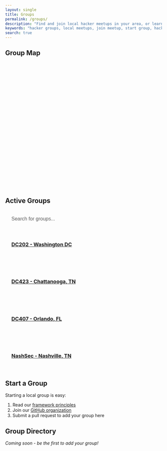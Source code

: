 ```yaml
---
layout: single
title: Groups
permalink: /groups/
description: "Find and join local hacker meetups in your area, or learn how to start your own Distributed Chaos group"
keywords: "hacker groups, local meetups, join meetup, start group, hacker community, locations"
search: true
---
```


<link rel="stylesheet" href="https://unpkg.com/leaflet@1.9.4/dist/leaflet.css" />
<script src="https://unpkg.com/leaflet@1.9.4/dist/leaflet.js"></script>

<style>
#group-search {
    width: 100%;
    padding: 12px 20px;
    margin: 8px 0;
    box-sizing: border-box;
    border: 2px solid var(--text-color);
    border-radius: 12px;
    font-size: 16px;
    background-color: var(--background-color);
    color: var(--text-color);
    transition: all 0.3s ease;
}

#group-search::placeholder {
    color: var(--text-color);
    opacity: 0.7;
}

#group-search:focus {
    outline: none;
    border-color: var(--primary-color);
    box-shadow: 0 0 5px rgba(var(--primary-color-rgb), 0.3);
}

.group-item {
    margin-bottom: 20px;
    padding: 20px;
    border: 1px solid var(--border-color);
    border-radius: 15px;
    transition: all 0.3s ease;
    background-color: var(--background-color);
}

.group-item:hover {
    transform: translateY(-2px);
    box-shadow: 0 4px 8px rgba(0,0,0,0.1);
    border-color: var(--primary-color);
}

#map {
    height: 400px;
    width: 100%;
    margin: 20px 0;
    border-radius: 15px;
    border: 1px solid var(--border-color);
}
</style>

## Group Map

<div id="map"></div>

## Active Groups

<input type="text" id="group-search" placeholder="Search for groups..." onkeyup="filterGroups()">

<div id="groups-list">
  <div class="group-item">
    <h3><a href="https://defcon202.org/">DC202 - Washington DC</a></h3>
  </div>
  <div class="group-item">
    <h3><a href="https://dc423.org">DC423 - Chattanooga, TN</a></h3>
  </div>
  <div class="group-item">
    <h3><a href="https://dc407.com">DC407 - Orlando, FL</a></h3>
  </div>
  <div class="group-item">
    <h3><a href="https://dc615.org">NashSec - Nashville, TN</a></h3>
  </div>
</div>

<script>
// Initialize the map
var map = L.map('map').setView([39.8283, -98.5795], 4); // Center on USA

// Call updateMapStyle immediately after map initialization
updateMapStyle();

// Function to check if dark mode is enabled
function isDarkMode() {
    const isDark = document.body.classList.contains('dark') ||
                  document.documentElement.classList.contains('dark');
    console.log('Dark mode detected:', isDark); // Debug logging
    return isDark;
}

// Function to update map style based on theme
function updateMapStyle() {
    const darkMode = isDarkMode();
    console.log('Updating map style, dark mode:', darkMode); // Debug logging
    
    if (window.currentTileLayer) {
        map.removeLayer(window.currentTileLayer);
    }
    
    if (darkMode) {
        window.currentTileLayer = L.tileLayer('https://{s}.basemaps.cartocdn.com/dark_all/{z}/{x}/{y}{r}.png', {
            maxZoom: 19,
            attribution: '&copy; <a href="https://www.openstreetmap.org/copyright">OpenStreetMap</a> contributors &copy; <a href="https://carto.com/attributions">CARTO</a>'
        });
    } else {
        window.currentTileLayer = L.tileLayer('https://{s}.basemaps.cartocdn.com/light_all/{z}/{x}/{y}{r}.png', {
            maxZoom: 19,
            attribution: '&copy; <a href="https://www.openstreetmap.org/copyright">OpenStreetMap</a> contributors &copy; <a href="https://carto.com/attributions">CARTO</a>'
        });
    }
    window.currentTileLayer.addTo(map);
}

// Create a MutationObserver to watch for theme changes
const observer = new MutationObserver(function(mutations) {
    console.log('Theme change detected'); // Debug logging
    updateMapStyle();
});

// Start observing both body and html elements for class changes
observer.observe(document.body, {
    attributes: true,
    attributeFilter: ['class']
});
observer.observe(document.documentElement, {
    attributes: true,
    attributeFilter: ['class']
});

// Define group data with coordinates
const groups = [
    {
        name: "DC202 - Washington DC",
        url: "https://defcon202.org/",
        coords: [38.9072, -77.0369],
        description: "Washington DC area hacker group"
    },
    {
        name: "DC423 - Chattanooga",
        url: "https://dc423.org",
        coords: [35.0456, -85.3097],
        description: "Chattanooga, TN area hacker group"
    },
    {
        name: "DC407 - Orlando",
        url: "https://dc407.com",
        coords: [28.5383, -81.3792],
        description: "Orlando, FL area hacker group"
    },
    {
        name: "NashSec - Nashville",
        url: "https://dc615.org",
        coords: [36.1627, -86.7816],
        description: "Nashville, TN area hacker group"
    }
];

// Add markers for each group
groups.forEach(group => {
    L.marker(group.coords)
        .bindPopup(`
            <strong>${group.name}</strong><br>
            ${group.description}<br>
            <a href="${group.url}" target="_blank">Visit Website</a>
        `)
        .addTo(map);
});

function filterGroups() {
    var input = document.getElementById('group-search');
    var filter = input.value.toLowerCase();
    var groups = document.getElementsByClassName('group-item');

    for (var i = 0; i < groups.length; i++) {
        var groupText = groups[i].textContent || groups[i].innerText;
        if (groupText.toLowerCase().indexOf(filter) > -1) {
            groups[i].style.display = "";
        } else {
            groups[i].style.display = "none";
        }
    }
}
</script>

## Start a Group

Starting a local group is easy:

1. Read our [framework principles](/framework/)
2. Join our [GitHub organization](https://github.com/distributed-chaos)
3. Submit a pull request to add your group here

## Group Directory

*Coming soon - be the first to add your group!*

<!-- 
Format for adding groups:
- [Group Name (City, State/Region)] - Brief description
  - Meeting frequency: e.g., Monthly
  - Typical location: e.g., Downtown area
  - Contact: [Social link or contact method]
-->
